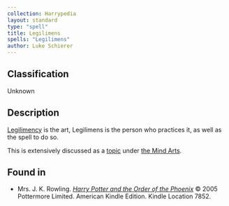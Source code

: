 ```yaml
---
collection: Harrypedia
layout: standard
type: "spell"
title: Legilimens
spells: "Legilimens"
author: Luke Schierer
---
```


## Classification

Unknown

## Description

[Legilimency] is the art, Legilimens is the person who practices it, as well as the spell to do so.

This is extensively discussed as a [topic][] under [the Mind Arts][].

[topic]: /Harrypedia/magic/the_mind_arts/Legilimency/
[Legilimency]: /Harrypedia/magic/the_mind_arts/Legilimency/
[the Mind Arts]: /Harrypedia/magic/the_mind_arts/

## Found in

- Mrs. J. K. Rowling.
  _[Harry Potter and the Order of the Phoenix](https://www.goodreads.com/book/show/2.Harry_Potter_and_the_Order_of_the_Phoenix)_
  © 2005 Pottermore Limited. American Kindle Edition. Kindle Location 7852.

